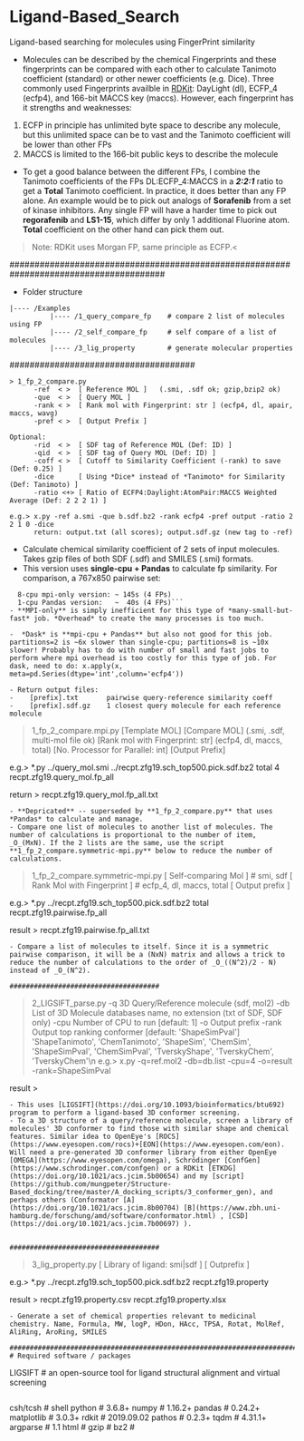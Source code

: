 # Ligand-Based_Search
Ligand-based searching for molecules using FingerPrint similarity

- Molecules can be described by the chemical Fingerprints and these fingerprints can be compared with each other to calculate Tanimoto coefficient (standard) or other newer coefficients (e.g. Dice). Three commonly used Fingerprints availble in [RDKit](https://www.rdkit.org/UGM/2012/Landrum_RDKit_UGM.Fingerprints.Final.pptx.pdf): DayLight (dl), ECFP_4 (ecfp4), and 166-bit MACCS key (maccs). However, each fingerprint has it strengths and weaknesses:
1. ECFP in principle has unlimited byte space to describe any molecule, but this unlimited space can be to vast and the Tanimoto coefficient will be lower than other FPs
2. MACCS is limited to the 166-bit public keys to describe the molecule

- To get a good balance between the different FPs, I combine the Tanimoto coefficients of the FPs DL:ECFP_4:MACCS in a _**2:2:1**_ ratio to get a **Total** Tanimoto coefficient. In practice, it does better than any FP alone. An example would be to pick out analogs of **Sorafenib** from a set of kinase inhibitors. Any single FP will have a harder time to pick out **regorafenib** and **LS1-15**, which differ by only 1 additional Fluorine atom. **Total** coefficient on the other hand can pick them out.

> Note: RDKit uses Morgan FP, same principle as ECFP.<

#######################################################################################
- Folder structure
```
|---- /Examples
          |---- /1_query_compare_fp    # compare 2 list of molecules using FP
          |---- /2_self_compare_fp     # self compare of a list of molecules
          |---- /3_lig_property        # generate molecular properties
```
#####################################
```
> 1_fp_2_compare.py
      -ref  < >  [ Reference MOL ]   (.smi, .sdf ok; gzip,bzip2 ok)
      -que  < >  [ Query MOL ]  
      -rank < >  [ Rank mol with Fingerprint: str ] (ecfp4, dl, apair, maccs, wavg)
      -pref < >  [ Output Prefix ]

Optional:
      -rid  < >  [ SDF tag of Reference MOL (Def: ID) ]
      -qid  < >  [ SDF tag of Query MOL (Def: ID) ]
      -coff < >  [ Cutoff to Similarity Coefficient (-rank) to save (Def: 0.25) ]
      -dice      [ Using *Dice* instead of *Tanimoto* for Similarity (Def: Tanimoto) ]
      -ratio <+> [ Ratio of ECFP4:Daylight:AtomPair:MACCS Weighted Average (Def: 2 2 2 1) ]

e.g.> x.py -ref a.smi -que b.sdf.bz2 -rank ecfp4 -pref output -ratio 2 2 1 0 -dice
      return: output.txt (all scores); output.sdf.gz (new tag to -ref)
```
- Calculate chemical similarity coefficient of 2 sets of input molecules. Takes gzip files of both SDF (.sdf) and SMILES (.smi) formats.
- This version uses **single-cpu + Pandas** to calculate fp similarity. For comparison, a 767x850 pairwise set:
```  2-cpu mpi-only version: ~ 170s (4 FPs)
  8-cpu mpi-only version: ~ 145s (4 FPs)
  1-cpu Pandas version:   ~  40s (4 FPs)```
- **MPI-only** is simply inefficient for this type of *many-small-but-fast* job. *Overhead* to create the many processes is too much.

-  *Dask* is **mpi-cpu + Pandas** but also not good for this job. partitions=2 is ~6x slower than single-cpu; partitions=8 is ~10x slower! Probably has to do with number of small and fast jobs to perform where mpi overhead is too costly for this type of job. For dask, need to do: x.apply(x, meta=pd.Series(dtype='int',column='ecfp4'))

- Return output files:
-    [prefix].txt       pairwise query-reference similarity coeff
-    [prefix].sdf.gz    1 closest query molecule for each reference molecule

```
> 1_fp_2_compare.mpi.py
      [Template MOL] [Compare MOL]  (.smi, .sdf, multi-mol file ok)
	[Rank mol with Fingerprint: str] (ecfp4, dl, maccs, total)
	[No. Processor for Parallel: int]
      [Output Prefix]

   e.g.> *.py ../query_mol.smi   ../recpt.zfg19.sch_top500.pick.sdf.bz2
              total  4  recpt.zfg19.query_mol.fp_all

return >  recpt.zfg19.query_mol.fp_all.txt
```
- **Depricated** -- superseded by **1_fp_2_compare.py** that uses *Pandas* to calculate and manage.
- Compare one list of molecules to another list of molecules. The number of calculations is proportional to the number of item, _O_(MxN). If the 2 lists are the same, use the script **1_fp_2_compare.symmetric-mpi.py** below to reduce the number of calculations.

```
> 1_fp_2_compare.symmetric-mpi.py
      [ Self-comparing Mol        ]  # smi, sdf
      [ Rank Mol with Fingerprint ]  # ecfp_4, dl, maccs, total
      [ Output prefix ]

   e.g.> *.py  ../recpt.zfg19.sch_top500.pick.sdf.bz2  total                                       \
               recpt.zfg19.pairwise.fp_all

result > recpt.zfg19.pairwise.fp_all.txt
```
- Compare a list of molecules to itself. Since it is a symmetric pairwise comparison, it will be a (NxN) matrix and allows a trick to reduce the number of calculations to the order of _O_((N^2)/2 - N) instead of _O_(N^2).

#####################################
```
> 2_LIGSIFT_parse.py
      -q     3D Query/Reference molecule     (sdf, mol2)
      -db    List of 3D Molecule databases name, no extension
             (txt of SDF, SDF only)
      -cpu   Number of CPU to run            [default: 1]
      -o     Output prefix
      -rank  Output top ranking conformer    [default: 'ShapeSimPval']
          'ShapeTanimoto', 'ChemTanimoto', 'ShapeSim', 'ChemSim',
          'ShapeSimPval', 'ChemSimPval', 'TverskyShape', 'TverskyChem', 
          'TverskyChem'\n
   e.g.>  x.py  -q=ref.mol2  -db=db.list        -cpu=4 
                -o=result    -rank=ShapeSimPval

result >
```
- This uses [LIGSIFT](https://doi.org/10.1093/bioinformatics/btu692) program to perform a ligand-based 3D conformer screening.
- To a 3D structure of a query/reference molecule, screen a library of molecules' 3D conformer to find those with similar shape and chemical features. Similar idea to OpenEye's [ROCS](https://www.eyesopen.com/rocs)+[EON](https://www.eyesopen.com/eon). Will need a pre-generated 3D conformer library from either OpenEye [OMEGA](https://www.eyesopen.com/omega), Schrödinger [ConfGen](https://www.schrodinger.com/confgen) or a RDKit [ETKDG](https://doi.org/10.1021/acs.jcim.5b00654) and my [script](https://github.com/mungpeter/Structure-Based_docking/tree/master/A_docking_scripts/3_conformer_gen), and perhaps others (Conformator [A](https://doi.org/10.1021/acs.jcim.8b00704) [B](https://www.zbh.uni-hamburg.de/forschung/amd/software/conformator.html) , [CSD](https://doi.org/10.1021/acs.jcim.7b00697) ).


#####################################
```
> 3_lig_property.py
      [ Library of ligand:  smi|sdf ]
      [ Outprefix ]

   e.g.> *.py  ../recpt.zfg19.sch_top500.pick.sdf.bz2
               recpt.zfg19.property

result > recpt.zfg19.property.csv   recpt.zfg19.property.xlsx
```
- Generate a set of chemical properties relevant to medicinal chemistry. Name, Formula, MW, logP, HDon, HAcc, TPSA, Rotat, MolRef, AliRing, AroRing, SMILES

#######################################################################################
# Required software / packages
```
LIGSIFT           # an open-source tool for ligand structural alignment and virtual screening
```

```
csh/tcsh          # shell
python            # 3.6.8+
  numpy           # 1.16.2+
  pandas          # 0.24.2+
  matplotlib      # 3.0.3+
  rdkit           # 2019.09.02
  pathos          # 0.2.3+
  tqdm            # 4.31.1+
  argparse        # 1.1
  html            #
  gzip            #
  bz2             #
```
